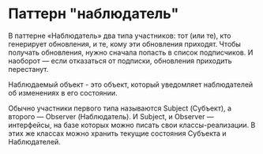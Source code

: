 # Паттерн "наблюдатель"
В паттерне «Наблюдатель» два типа участников: тот (или те), кто генерирует обновления, и те, кому эти обновления приходят. 
Чтобы получать обновления, нужно сначала попасть в список подписчиков. И наоборот — если отказаться от подписки, обновления приходить перестанут.

Наблюдаемый объект - это объект, который уведомляет наблюдателей об изменениях в его состоянии.

Обычно участники первого типа называются Subject (Субъект), а второго — Observer (Наблюдатель).
И Subject, и Observer — интерфейсы, на базе которых можно писать свои классы-реализации. 
В этих же классах можно хранить текущие состояния Субъекта и Наблюдателей.
